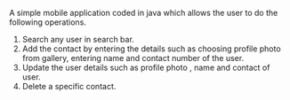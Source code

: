 A simple mobile application coded in java which allows the user to do the following operations.

1. Search any user in search bar.
2. Add the contact by entering the details such as choosing profile photo from gallery, entering name and contact number of the user.
3. Update the user details such as profile photo , name and contact of user.
4. Delete a specific contact. 
